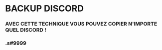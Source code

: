 <h1> BACKUP DISCORD </h1>

<h3> AVEC CETTE TECHNIQUE VOUS POUVEZ COPIER N'IMPORTE QUEL DISCORD !
<h3> .s#9999

